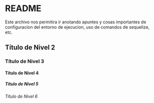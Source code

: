 # README
Este archivo nos permitira ir anotando apuntes y cosas importantes de configuracion del entorno de ejecucion, uso de comandos de sequelize, etc.
## Título de Nivel 2
### Título de Nivel 3
#### Título de Nivel 4
##### Título de Nivel 5
###### Título de Nivel 6
